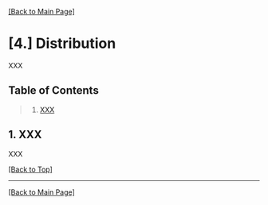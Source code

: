 [[Back to Main Page]](../README.md/#production-guide-for-solo-game-development)

<a name="distribution"></a>
# [4.] Distribution

XXX

<a name="toc"></a>
## Table of Contents

> 1. [XXX](#xxx)

<a name="xxx"></a>
## 1. XXX

XXX

[[Back to Top]](#post-release)

---

[[Back to Main Page]](../README.md/#distribution)